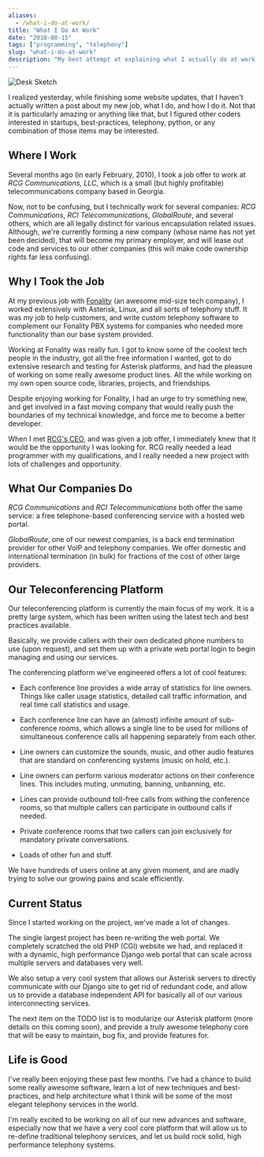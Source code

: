 ```yaml
---
aliases:
  - /what-i-do-at-work/
title: "What I Do At Work"
date: "2010-08-15"
tags: ["programming", "telephony"]
slug: "what-i-do-at-work"
description: "My best attempt at explaining what I actually do at work."
---
```



![Desk Sketch][]


I realized yesterday, while finishing some website updates, that I haven't
actually written a post about my new job, what I do, and how I do it.
Not that it is particularly amazing or anything like that, but I figured other
coders interested in startups, best-practices, telephony, python, or any
combination of those items may be interested.


## Where I Work

Several months ago (in early February, 2010), I took a job offer to work at
*RCG Communications, LLC*, which is a small (but highly profitable)
telecommunications company based in Georgia.

Now, not to be confusing, but I technically work for several companies:
*RCG Communications*, *RCI Telecommunications*, *GlobalRoute*, and several
others, which are all legally distinct for various encapsulation related
issues.  Although, we're currently forming a new company (whose name has not
yet been decided), that will become my primary employer, and will lease out
code and services to our other companies (this will make code ownership rights
far less confusing).


## Why I Took the Job

At my previous job with [Fonality][] (an awesome mid-size tech company), I
worked extensively with Asterisk, Linux, and all sorts of telephony stuff.  It
was my job to help customers, and write custom telephony software to complement
our Fonality PBX systems for companies who needed more functionality than our
base system provided.

Working at Fonality was really fun.  I got to know some of the coolest tech
people in the industry, got all the free information I wanted, got to do
extensive research and testing for Asterisk platforms, and had the pleasure of
working on some really awesome product lines.  All the while working on my own
open source code, libraries, projects, and friendships.

Despite enjoying working for Fonality, I had an urge to try something new, and
get involved in a fast moving company that would really push the boundaries of
my technical knowledge, and force me to become a better developer.

When I met [RCG's CEO][], and was given a job offer, I immediately knew that it
would be the opportunity I was looking for.  RCG really needed a lead
programmer with my qualifications, and I really needed a new project with lots
of challenges and opportunity.


## What Our Companies Do

*RCG Communications* and *RCI Telecommunications* both offer the same service:
a free telephone-based conferencing service with a hosted web portal.

*GlobalRoute*, one of our newest companies, is a back end termination provider
for other VoIP and telephony companies.  We offer domestic and international
termination (in bulk) for fractions of the cost of other large providers.


## Our Teleconferencing Platform

Our teleconferencing platform is currently the main focus of my work.  It is a
pretty large system, which has been written using the latest tech and best
practices available.

Basically, we provide callers with their own dedicated phone numbers to use
(upon request), and set them up with a private web portal login to begin
managing and using our services.

The conferencing platform we've engineered offers a lot of cool features:

-   Each conference line provides a wide array of statistics for line owners.
    Things like caller usage statistics, detailed call traffic information, and
    real time call statistics and usage.

-   Each conference line can have an (almost) infinite amount of sub-conference
    rooms, which allows a single line to be used for millions of simultaneous
    conference calls all happening separately from each other.

-   Line owners can customize the sounds, music, and other audio features that
    are standard on conferencing systems (music on hold, etc.).

-   Line owners can perform various moderator actions on their conference
    lines.  This includes muting, unmuting, banning, unbanning, etc.

-   Lines can provide outbound toll-free calls from withing the conference
    rooms, so that multiple callers can participate in outbound calls if
    needed.

-   Private conference rooms that two callers can join exclusively for
    mandatory private conversations.

-   Loads of other fun and stuff.

We have hundreds of users online at any given moment, and are madly trying to
solve our growing pains and scale efficiently.


## Current Status

Since I started working on the project, we've made a lot of changes.

The single largest project has been re-writing the web portal.  We completely
scratched the old PHP (CGI) website we had, and replaced it with a dynamic,
high performance Django web portal that can scale across multiple servers and
databases very well.

We also setup a very cool system that allows our Asterisk servers to directly
communicate with our Django site to get rid of redundant code, and allow us to
provide a database independent API for basically all of our various
interconnecting services.

The next item on the TODO list is to modularize our Asterisk platform (more
details on this coming soon), and provide a truly awesome telephony core that
will be easy to maintain, bug fix, and provide features for.


## Life is Good

I've really been enjoying these past few months.  I've had a chance to build
some really awesome software, learn a lot of new techniques and best-practices,
and help architecture what I think will be some of the most elegant telephony
services in the world.

I'm really excited to be working on all of our new advances and software,
especially now that we have a very cool core platform that will allow us to
re-define traditional telephony services, and let us build rock solid, high
performance telephony systems.


  [Desk Sketch]: /static/blog/images/2010/desk-sketch.png "Desk Sketch"
  [Fonality]: http://www.fonality.com/ "Fonality"
  [RCG's CEO]: http://www.chrisbrunner.com/ "Chris Brunner"
